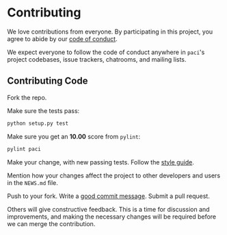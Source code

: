 # Contributing

We love contributions from everyone.
By participating in this project,
you agree to abide by our [code of conduct].

  [code of conduct]: https://tradebyte.github.io/Code-of-Conduct/

We expect everyone to follow the code of conduct
anywhere in `paci`'s project codebases,
issue trackers, chatrooms, and mailing lists.

## Contributing Code

Fork the repo.

Make sure the tests pass:

``` bash
python setup.py test
```

Make sure you get an __10.00__ score from `pylint`:

``` bash
pylint paci
```

Make your change, with new passing tests. Follow the [style guide][style].

  [style]: https://www.python.org/dev/peps/pep-0008/

Mention how your changes affect the project to other developers and users in the
`NEWS.md` file.

Push to your fork. Write a [good commit message][commit]. Submit a pull request.

  [commit]: http://tbaggery.com/2008/04/19/a-note-about-git-commit-messages.html

Others will give constructive feedback.
This is a time for discussion and improvements,
and making the necessary changes will be required before we can
merge the contribution.
